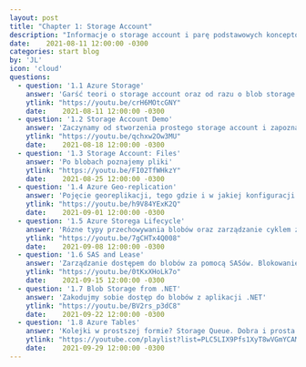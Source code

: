 ```yaml
---
layout: post
title: "Chapter 1: Storage Account"
description: "Informacje o storage account i parę podstawowych konceptów chmury"
date:    2021-08-11 12:00:00 -0300
categories: start blog
by: 'JL'
icon: 'cloud'
questions:
  - question: '1.1 Azure Storage'
    answer: 'Garść teori o storage account oraz od razu o blob storage'
    ytlink: "https://youtu.be/crH6MOtcGNY"
    date:    2021-08-11 12:00:00 -0300
  - question: '1.2 Storage Account Demo'
    answer: 'Zaczynamy od stworzenia prostego storage account i zapoznania się z Portalem'
    ytlink: "https://youtu.be/qchxw2Ow3MU"
    date:    2021-08-18 12:00:00 -0300
  - question: '1.3 Storage Account: Files'
    answer: 'Po blobach poznajemy pliki'
    ytlink: "https://youtu.be/FI02TfWHkzY"
    date:    2021-08-25 12:00:00 -0300
  - question: '1.4 Azure Geo-replication'
    answer: 'Pojęcie georeplikacji, tego gdzie i w jakiej konfiguracji nasze dane mogą być skopiowane, a to wszytko w oparciu o replikację storage account'
    ytlink: "https://youtu.be/h9V84YExK2Q"
    date:    2021-09-01 12:00:00 -0300
  - question: '1.5 Azure Storega Lifecycle'
    answer: 'Rózne typy przechowywania blobów oraz zarządzanie cyklem życia blobów'
    ytlink: "https://youtu.be/7gCHTx4Q008"
    date:    2021-09-08 12:00:00 -0300
  - question: '1.6 SAS and Lease'
    answer: 'Zarządzanie dostępem do blobów za pomocą SASów. Blokowanie odstępu do blobów za pomocą wypożyczania'
    ytlink: "https://youtu.be/0tKxXHoLk7o"
    date:    2021-09-15 12:00:00 -0300
  - question: '1.7 Blob Storage from .NET'
    answer: 'Zakodujmy sobie dostęp do blobów z aplikacji .NET'
    ytlink: "https://youtu.be/BV2rs_p3dC8"
    date:    2021-09-22 12:00:00 -0300
  - question: '1.8 Azure Tables'
    answer: 'Kolejki w prostszej formie? Storage Queue. Dobra i prosta dokumentówka - Storage Tables'
    ytlink: "https://youtube.com/playlist?list=PLC5LIX9Pfs1XyT8wVGmYCAMk2z24B08v5"
    date:    2021-09-29 12:00:00 -0300
---
```

  